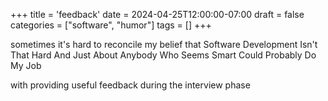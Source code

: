 +++
title = 'feedback'
date = 2024-04-25T12:00:00-07:00
draft = false
categories = ["software", "humor"]
tags = []
+++

sometimes it's hard to reconcile my belief that Software Development Isn't That Hard And Just About Anybody Who Seems Smart Could Probably Do My Job

with providing useful feedback during the interview phase